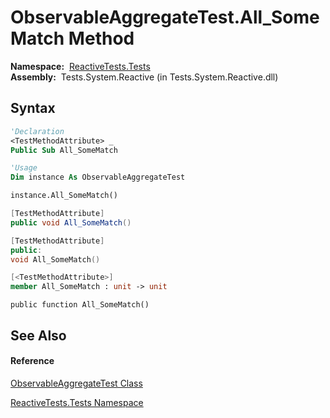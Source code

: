 # ObservableAggregateTest.All\_SomeMatch Method

**Namespace:**  [ReactiveTests.Tests](ReactiveTests.Tests\ReactiveTests.Tests.md)  
**Assembly:**  Tests.System.Reactive (in Tests.System.Reactive.dll)

## Syntax

```vb
'Declaration
<TestMethodAttribute> _
Public Sub All_SomeMatch
```

```vb
'Usage
Dim instance As ObservableAggregateTest

instance.All_SomeMatch()
```

```csharp
[TestMethodAttribute]
public void All_SomeMatch()
```

```c++
[TestMethodAttribute]
public:
void All_SomeMatch()
```

```fsharp
[<TestMethodAttribute>]
member All_SomeMatch : unit -> unit 
```

```jscript
public function All_SomeMatch()
```

## See Also

#### Reference

[ObservableAggregateTest Class](ObservableAggregateTest\ObservableAggregateTest.md)

[ReactiveTests.Tests Namespace](ReactiveTests.Tests\ReactiveTests.Tests.md)
